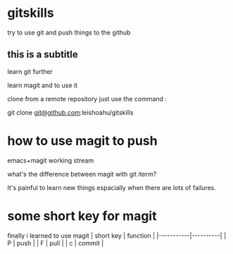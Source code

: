 # gitskills
 try to use git and push things to the github

## this is a subtitle

learn git further

learn magit and to use it


clone from a remote repository just use the command :

git clone git@github.com:leishoahu/gitskills


# how to use magit to push

emacs+magit working stream

what's the difference between magit with git iterm?

It's painful to learn new things espacially when there are lots of failures.

# some short key for magit

finally i learned to use magit
| short key | function |
|-----------|----------|
| P         | push     |
| F         | pull     |
| c         | commit   |

